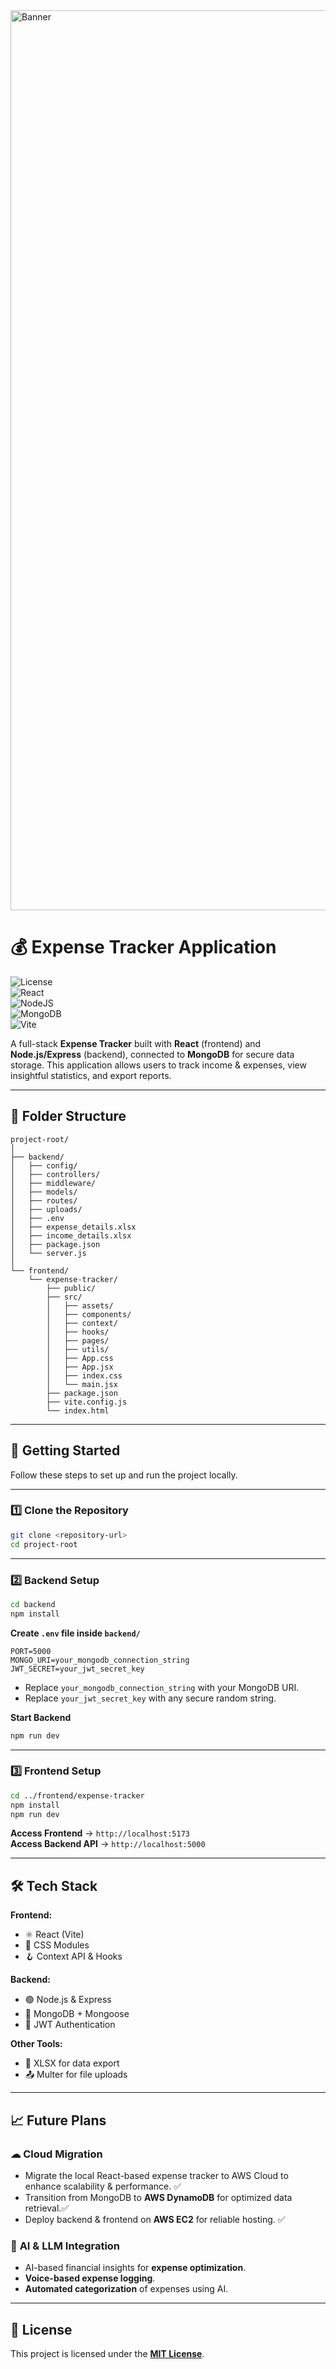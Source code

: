 <img width="2560" height="1440" alt="Banner" src="https://github.com/user-attachments/assets/0fc7fbc5-9ba4-4401-b479-5978cdd4ae41" />


# 💰 Expense Tracker Application  
![License](https://img.shields.io/badge/license-MIT-blue)  
![React](https://img.shields.io/badge/Frontend-ReactJS-blue)  
![NodeJS](https://img.shields.io/badge/Backend-NodeJS-green)  
![MongoDB](https://img.shields.io/badge/Database-MongoDB-brightgreen)  
![Vite](https://img.shields.io/badge/Bundler-Vite-yellow)  

A full-stack **Expense Tracker** built with **React** (frontend) and **Node.js/Express** (backend), connected to **MongoDB** for secure data storage. This application allows users to track income & expenses, view insightful statistics, and export reports.  

---

## 📂 Folder Structure  

```
project-root/
│
├── backend/
│   ├── config/
│   ├── controllers/
│   ├── middleware/
│   ├── models/
│   ├── routes/
│   ├── uploads/
│   ├── .env
│   ├── expense_details.xlsx
│   ├── income_details.xlsx
│   ├── package.json
│   └── server.js
│
└── frontend/
    └── expense-tracker/
        ├── public/
        ├── src/
        │   ├── assets/
        │   ├── components/
        │   ├── context/
        │   ├── hooks/
        │   ├── pages/
        │   ├── utils/
        │   ├── App.css
        │   ├── App.jsx
        │   ├── index.css
        │   └── main.jsx
        ├── package.json
        ├── vite.config.js
        └── index.html
```

---

## 🚀 Getting Started  

Follow these steps to set up and run the project locally.  

---

### **1️⃣ Clone the Repository**
```bash
git clone <repository-url>
cd project-root
```

---

### **2️⃣ Backend Setup**
```bash
cd backend
npm install
```
**Create `.env` file inside `backend/`**  
```env
PORT=5000
MONGO_URI=your_mongodb_connection_string
JWT_SECRET=your_jwt_secret_key
```
- Replace `your_mongodb_connection_string` with your MongoDB URI.  
- Replace `your_jwt_secret_key` with any secure random string.  

**Start Backend**
```bash
npm run dev
```

---

### **3️⃣ Frontend Setup**
```bash
cd ../frontend/expense-tracker
npm install
npm run dev
```
**Access Frontend** → `http://localhost:5173`  
**Access Backend API** → `http://localhost:5000`

---

## 🛠 Tech Stack  

**Frontend:**  
- ⚛️ React (Vite)  
- 🎨 CSS Modules  
- 🪝 Context API & Hooks  

**Backend:**  
- 🟢 Node.js & Express  
- 🍃 MongoDB + Mongoose  
- 🔑 JWT Authentication  

**Other Tools:**  
- 📄 XLSX for data export  
- 📤 Multer for file uploads  

---

## 📈 Future Plans  

### ☁ **Cloud Migration**  
- Migrate the local React-based expense tracker to AWS Cloud to enhance scalability & performance. ✅
- Transition from MongoDB to **AWS DynamoDB** for optimized data retrieval.✅
- Deploy backend & frontend on **AWS EC2** for reliable hosting. ✅   

### 🤖 **AI & LLM Integration**  
- AI-based financial insights for **expense optimization**.  
- **Voice-based expense logging**.  
- **Automated categorization** of expenses using AI.  

---

## 📜 License  
This project is licensed under the **[MIT License](LICENSE)**.  
